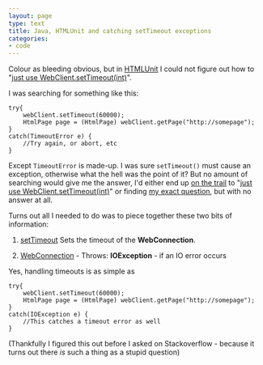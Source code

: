 ```yaml
---
layout: page
type: text
title: Java, HTMLUnit and catching setTimeout exceptions
categories: 
- code
---
```

Colour as bleeding obvious, but in [HTMLUnit](http://htmlunit.sourceforge.net/) I could not figure out how to "[just use WebClient.setTimeout(int)](http://sourceforge.net/mailarchive/message.php?msg_id=4884C3E5.9090309@yahoo.fr)".

I was searching for something like this:

    try{
        webClient.setTimeout(60000);
        HtmlPage page = (HtmlPage) webClient.getPage("http://somepage");
    }
    catch(TimeoutError e) {
        //Try again, or abort, etc
    }

Except `TimeoutError` is made-up. I was sure `setTimeout()` must cause an exception, otherwise what the hell was the point of it? But no amount of searching would give me the answer, I'd either end up [on the trail](http://sourceforge.net/mailarchive/message.php?msg_id=BAY117-W21EBC7315CB5626E528C56D68A0@phx.gbl) to "[just use WebClient.setTimeout(int)](http://sourceforge.net/mailarchive/message.php?msg_id=4884C3E5.9090309@yahoo.fr)" or finding [my exact question](http://sourceforge.net/mailarchive/message.php?msg_id=26197231.post@talk.nabble.com), but with no answer at all.

Turns out all I needed to do was to piece together these two bits of information:

1. [setTimeout](http://htmlunit.sourceforge.net/apidocs/com/gargoylesoftware/htmlunit/WebClient.html#setTimeout(int)) Sets the timeout of the **WebConnection**. 

2. [WebConnection](http://htmlunit.sourceforge.net/apidocs/com/gargoylesoftware/htmlunit/WebConnection.html) - Throws: **IOException** - if an IO error occurs

Yes, handling timeouts is as simple as

    try{
        webClient.setTimeout(60000);
        HtmlPage page = (HtmlPage) webClient.getPage("http://somepage");
    }
    catch(IOException e) {
        //This catches a timeout error as well
    }

(Thankfully I figured this out before I asked on Stackoverflow - because it turns out there _is_ such a thing as a stupid question)